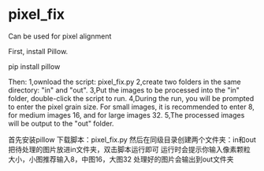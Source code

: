 # pixel_fix
Can be used for pixel alignment

First, install Pillow.

pip install pillow


Then:
1,ownload the script: pixel_fix.py
2,create two folders in the same directory: "in" and "out".
3,Put the images to be processed into the "in" folder, double-click the script to run.
4,During the run, you will be prompted to enter the pixel grain size. For small images, it is recommended to enter 8, for medium images 16, and for large images 32.
5,The processed images will be output to the "out" folder.

首先安装pillow
下载脚本：pixel_fix.py
然后在同级目录创建两个文件夹：in和out
把待处理的图片放进in文件夹，双击脚本运行即可
运行时会提示你输入像素颗粒大小，小图推荐输入8，中图16，大图32
处理好的图片会输出到out文件夹
